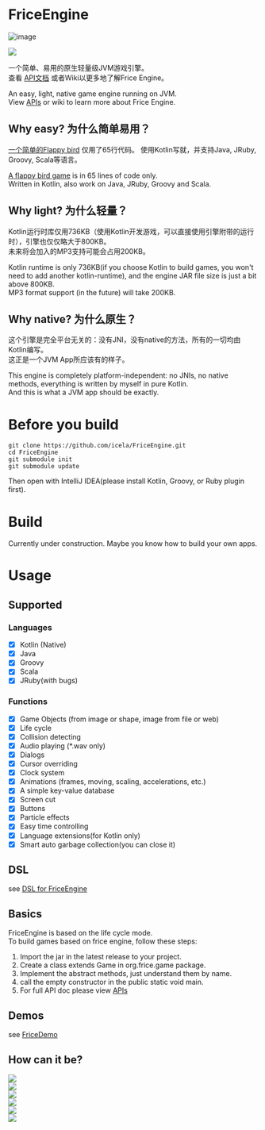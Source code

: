 # FriceEngine

![image](https://avatars1.githubusercontent.com/u/21008243)

[![](https://jitpack.io/v/icela/FriceEngine.svg)](https://jitpack.io/#icela/FriceEngine)

一个简单、易用的原生轻量级JVM游戏引擎。<br/>
查看 [API文档](https://github.com/icela/FriceEngine/blob/master/apis.md) 或者Wiki以更多地了解Frice Engine。

An easy, light, native game engine running on JVM.<br/>
View [APIs](https://github.com/icela/FriceEngine/blob/master/apis.md) or wiki to learn more about Frice Engine.

## Why easy? 为什么简单易用？
[一个简单的Flappy bird](https://github.com/icela/FriceDemo/tree/master/demo/Demo7.java) 仅用了65行代码。
使用Kotlin写就，并支持Java, JRuby, Groovy, Scala等语言。

[A flappy bird game](https://github.com/icela/FriceDemo/tree/master/demo/Demo7.java) is in 65 lines of code only.<br/>
Written in Kotlin, also work on Java, JRuby, Groovy and Scala.

## Why light? 为什么轻量？
Kotlin运行时库仅用736KB（使用Kotlin开发游戏，可以直接使用引擎附带的运行时），引擎也仅仅略大于800KB。<br/>
未来将会加入的MP3支持可能会占用200KB。

Kotlin runtime is only 736KB(if you choose Kotlin to build games, you won't need to add another kotlin-runtime), and the engine JAR file size is just a bit above 800KB.<br/>
MP3 format support (in the future) will take 200KB.

## Why native? 为什么原生？
这个引擎是完全平台无关的：没有JNI，没有native的方法，所有的一切均由Kotlin编写。<br/>
这正是一个JVM App所应该有的样子。

This engine is completely platform-independent: no JNIs, no native methods, everything is written by myself in pure Kotlin.<br/>
And this is what a JVM app should be exactly.

# Before you build

```Shell
git clone https://github.com/icela/FriceEngine.git
cd FriceEngine
git submodule init
git submodule update
```
Then open with IntelliJ IDEA(please install Kotlin, Groovy, or Ruby plugin first).

# Build
Currently under construction. Maybe you know how to build your own apps.

# Usage

## Supported

### Languages
- [X] Kotlin (Native)
- [X] Java
- [X] Groovy
- [X] Scala
- [X] JRuby(with bugs)

### Functions
- [X] Game Objects (from image or shape, image from file or web)
- [X] Life cycle
- [X] Collision detecting
- [X] Audio playing (*.wav only)
- [X] Dialogs
- [X] Cursor overriding
- [X] Clock system
- [X] Animations (frames, moving, scaling, accelerations, etc.)
- [X] A simple key-value database
- [X] Screen cut
- [X] Buttons
- [X] Particle effects
- [X] Easy time controlling
- [X] Language extensions(for Kotlin only)
- [X] Smart auto garbage collection(you can close it)

## DSL
see [DSL for FriceEngine](https://github.com/icela/FriceEngine-DSL)

## Basics
FriceEngine is based on the life cycle mode.<br/>
To build games based on frice engine, follow these steps:

1. Import the jar in the latest release to your project.
2. Create a class extends Game in org.frice.game package.
3. Implement the abstract methods, just understand them by name.
4. call the empty constructor in the public static void main.
5. For full API doc please view [APIs](https://github.com/icela/FriceEngine/blob/master/apis.md)

## Demos
see [FriceDemo](https://github.com/icela/FriceDemo)

## How can it be?

![](https://github.com/ice1000/ice1000.github.io/blob/master/assets/images/game/5/0.gif?raw=true)<br/>
![](https://github.com/ice1000/ice1000.github.io/blob/master/assets/images/game/5/2.gif?raw=true)<br/>
![](https://github.com/ice1000/ice1000.github.io/blob/master/assets/images/game/5/3.gif?raw=true)<br/>
![](https://github.com/ice1000/ice1000.github.io/blob/master/assets/images/game/5/4.gif?raw=true)<br/>
![](https://github.com/ice1000/ice1000.github.io/blob/master/assets/images/game/5/5.gif?raw=true)<br/>
![](https://github.com/ice1000/ice1000.github.io/blob/master/assets/images/game/5/6.gif?raw=true)<br/>
